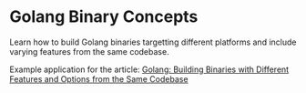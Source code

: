 # Golang Binary Concepts

Learn how to build Golang binaries targetting different platforms and include varying features from the same codebase.

Example application for the article: [Golang: Building Binaries with Different Features and Options from the Same Codebase](
https://medium.com/@matt.wiater/golang-building-binaries-with-different-features-and-options-from-the-same-codebase-118fef52340b)

